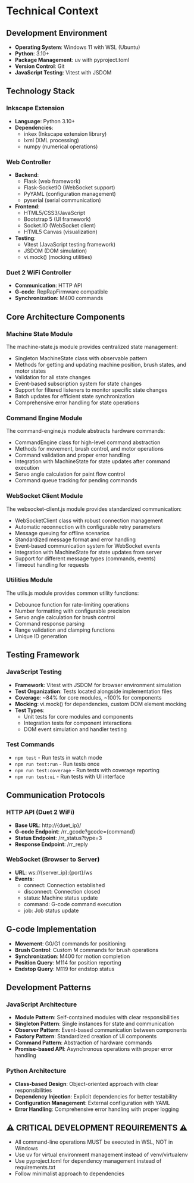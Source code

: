 # Technical Context

## Development Environment
- **Operating System**: Windows 11 with WSL (Ubuntu)
- **Python**: 3.10+
- **Package Management**: uv with pyproject.toml
- **Version Control**: Git
- **JavaScript Testing**: Vitest with JSDOM

## Technology Stack

### Inkscape Extension
- **Language**: Python 3.10+
- **Dependencies**: 
  - inkex (Inkscape extension library)
  - lxml (XML processing)
  - numpy (numerical operations)

### Web Controller
- **Backend**: 
  - Flask (web framework)
  - Flask-SocketIO (WebSocket support)
  - PyYAML (configuration management)
  - pyserial (serial communication)
- **Frontend**: 
  - HTML5/CSS3/JavaScript
  - Bootstrap 5 (UI framework)
  - Socket.IO (WebSocket client)
  - HTML5 Canvas (visualization)
- **Testing**:
  - Vitest (JavaScript testing framework)
  - JSDOM (DOM simulation)
  - vi.mock() (mocking utilities)

### Duet 2 WiFi Controller
- **Communication**: HTTP API
- **G-code**: RepRapFirmware compatible
- **Synchronization**: M400 commands

## Core Architecture Components

### Machine State Module
The machine-state.js module provides centralized state management:
- Singleton MachineState class with observable pattern
- Methods for getting and updating machine position, brush states, and motor states
- Validation for all state changes
- Event-based subscription system for state changes
- Support for filtered listeners to monitor specific state changes
- Batch updates for efficient state synchronization
- Comprehensive error handling for state operations

### Command Engine Module
The command-engine.js module abstracts hardware commands:
- CommandEngine class for high-level command abstraction
- Methods for movement, brush control, and motor operations
- Command validation and proper error handling
- Integration with MachineState for state updates after command execution
- Servo angle calculation for paint flow control
- Command queue tracking for pending commands

### WebSocket Client Module
The websocket-client.js module provides standardized communication:
- WebSocketClient class with robust connection management
- Automatic reconnection with configurable retry parameters
- Message queuing for offline scenarios
- Standardized message format and error handling
- Event-based communication system for WebSocket events
- Integration with MachineState for state updates from server
- Support for different message types (commands, events)
- Timeout handling for requests

### Utilities Module
The utils.js module provides common utility functions:
- Debounce function for rate-limiting operations
- Number formatting with configurable precision
- Servo angle calculation for brush control
- Command response parsing
- Range validation and clamping functions
- Unique ID generation

## Testing Framework

### JavaScript Testing
- **Framework**: Vitest with JSDOM for browser environment simulation
- **Test Organization**: Tests located alongside implementation files
- **Coverage**: ~84% for core modules, ~100% for components
- **Mocking**: vi.mock() for dependencies, custom DOM element mocking
- **Test Types**:
  - Unit tests for core modules and components
  - Integration tests for component interactions
  - DOM event simulation and handler testing

### Test Commands
- `npm test` - Run tests in watch mode
- `npm run test:run` - Run tests once
- `npm run test:coverage` - Run tests with coverage reporting
- `npm run test:ui` - Run tests with UI interface

## Communication Protocols

### HTTP API (Duet 2 WiFi)
- **Base URL**: http://{duet_ip}/
- **G-code Endpoint**: /rr_gcode?gcode={command}
- **Status Endpoint**: /rr_status?type=3
- **Response Endpoint**: /rr_reply

### WebSocket (Browser to Server)
- **URL**: ws://{server_ip}:{port}/ws
- **Events**:
  - connect: Connection established
  - disconnect: Connection closed
  - status: Machine status update
  - command: G-code command execution
  - job: Job status update

## G-code Implementation
- **Movement**: G0/G1 commands for positioning
- **Brush Control**: Custom M commands for brush operations
- **Synchronization**: M400 for motion completion
- **Position Query**: M114 for position reporting
- **Endstop Query**: M119 for endstop status

## Development Patterns

### JavaScript Architecture
- **Module Pattern**: Self-contained modules with clear responsibilities
- **Singleton Pattern**: Single instances for state and communication
- **Observer Pattern**: Event-based communication between components
- **Factory Pattern**: Standardized creation of UI components
- **Command Pattern**: Abstraction of hardware commands
- **Promise-based API**: Asynchronous operations with proper error handling

### Python Architecture
- **Class-based Design**: Object-oriented approach with clear responsibilities
- **Dependency Injection**: Explicit dependencies for better testability
- **Configuration Management**: External configuration with YAML
- **Error Handling**: Comprehensive error handling with proper logging

## ⚠️ CRITICAL DEVELOPMENT REQUIREMENTS ⚠️
- All command-line operations MUST be executed in WSL, NOT in Windows
- Use uv for virtual environment management instead of venv/virtualenv
- Use pyproject.toml for dependency management instead of requirements.txt
- Follow minimalist approach to dependencies 